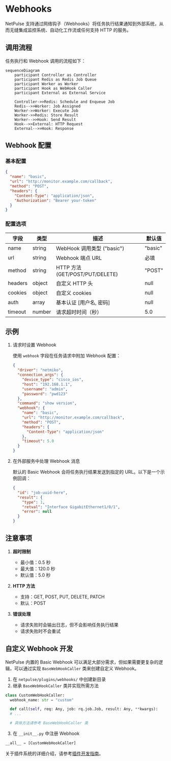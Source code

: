 # Webhooks

NetPulse 支持通过网络钩子（Webhooks）将任务执行结果通知到外部系统，从而无缝集成监控系统、自动化工作流或任何支持 HTTP 的服务。

## 调用流程

任务执行和 Webhook 调用的流程如下：

```mermaid
sequenceDiagram
    participant Controller as Controller
    participant Redis as Redis Job Queue
    participant Worker as Worker
    participant Hook as WebHook Caller
    participant External as External Service

    Controller->>Redis: Schedule and Enqueue Job
    Redis-->>Worker: Job Assigned
    Worker->>Worker: Execute Job
    Worker->>Redis: Store Result
    Worker-->>Hook: Send Result
    Hook-->>External: HTTP Request
    External-->>Hook: Response
```

## Webhook 配置

### 基本配置

```json
{
  "name": "basic",
  "url": "http://monitor.example.com/callback",
  "method": "POST",
  "headers": {
    "Content-Type": "application/json",
    "Authorization": "Bearer your-token"
  }
}
```

### 配置选项

| 字段     | 类型    | 描述                         | 默认值 |
|----------|---------|-------------------------------------|---------|
| name     | string  | WebHook 调用类型 ("basic")       | "basic" |
| url      | string  | Webhook 端点 URL                | 必填    |
| method   | string  | HTTP 方法 (GET/POST/PUT/DELETE)   | "POST"  |
| headers  | object  | 自定义 HTTP 头                 | null    |
| cookies  | object  | 自定义 cookies                  | null    |
| auth     | array   | 基本认证 [用户名, 密码]     | null    |
| timeout  | number  | 请求超时时间（秒）          | 5.0     |

## 示例

1. 请求时设置 Webhook
   
    使用 `webhook` 字段在任务请求中附加 Webhook 配置：

    ```json
    {
      "driver": "netmiko",
      "connection_args": {
        "device_type": "cisco_ios",
        "host": "192.168.1.1",
        "username": "admin",
        "password": "pwd123"
      },
      "command": "show version",
      "webhook": {
        "name": "basic",
        "url": "http://monitor.example.com/callback",
        "method": "POST",
        "headers": {
          "Content-Type": "application/json"
        },
        "timeout": 5.0
      }
    }
    ```

2. 在外部服务中处理 Webhook 消息

    默认的 Basic Webhook 会将任务执行结果发送到指定的 URL。以下是一个示例回调：

    ```json
    {
      "id": "job-uuid-here",
      "result": {
        "type": 1,
        "retval": "Interface GigabitEthernet1/0/1",
        "error": null
      }
    }
    ```

## 注意事项

1. **超时限制**
    - 最小值：0.5 秒
    - 最大值：120.0 秒
    - 默认值：5.0 秒

2. **HTTP 方法**
    - 支持：GET, POST, PUT, DELETE, PATCH
    - 默认：POST

3. **错误处理**
    - 请求失败时会输出日志，但不会影响任务执行结果
    - 请求失败时不会重试

## 自定义 Webhook 开发

NetPulse 内置的 Basic Webhook 可以满足大部分需求，但如果需要更复杂的逻辑，可以通过实现 `BaseWebHookCaller` 类来创建自定义 Webhook。

1. 在 `netpulse/plugins/webhooks/` 中创建新目录
2. 继承 `BaseWebHookCaller` 类并实现所需方法
  ```python
  class CustomWebHookCaller:
    webhook_name: str = "custom"

    def call(self, req: Any, job: rq.job.Job, result: Any, **kwargs):
    # ...

    # 具体方法请参考 BaseWebHookCaller 类
  ```
3. 在 `__init__.py` 中注册 Webhook
  ```python
  __all__ = [CustomWebHookCaller]
  ```

关于插件系统的详细介绍，请参考[插件开发指南](./plugins.md)。